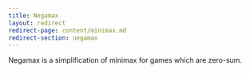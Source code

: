 ```yaml
---
title: Negamax
layout: redirect
redirect-page: content/minimax.md
redirect-section: negamax
---
```

Negamax is a simplification of minimax for games which are zero-sum.
